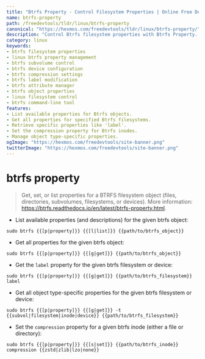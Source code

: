 ```yaml
---
title: "Btrfs Property - Control Filesystem Properties | Online Free DevTools by Hexmos"
name: btrfs-property
path: /freedevtools/tldr/linux/btrfs-property
canonical: "https://hexmos.com/freedevtools/tldr/linux/btrfs-property/"
description: "Control Btrfs filesystem properties with Btrfs Property. Manage labels, compression, and other attributes of filesystems, subvolumes, and devices. Free online tool, no registration required."
category: linux
keywords:
- btrfs filesystem properties
- linux btrfs property management
- btrfs subvolume control
- btrfs device configuration
- btrfs compression settings
- btrfs label modification
- btrfs attribute manager
- btrfs object properties
- linux filesystem control
- btrfs command-line tool
features:
- List available properties for Btrfs objects.
- Get all properties for specified Btrfs filesystems.
- Retrieve specific properties like 'label'.
- Set the compression property for Btrfs inodes.
- Manage object type-specific properties.
ogImage: "https://hexmos.com/freedevtools/site-banner.png"
twitterImage: "https://hexmos.com/freedevtools/site-banner.png"
---
```


# btrfs property

> Get, set, or list properties for a BTRFS filesystem object (files, directories, subvolumes, filesystems, or devices).
> More information: <https://btrfs.readthedocs.io/en/latest/btrfs-property.html>.

- List available properties (and descriptions) for the given btrfs object:

`sudo btrfs {{[p|property]}} {{[l|list]}} {{path/to/btrfs_object}}`

- Get all properties for the given btrfs object:

`sudo btrfs {{[p|property]}} {{[g|get]}} {{path/to/btrfs_object}}`

- Get the `label` property for the given btrfs filesystem or device:

`sudo btrfs {{[p|property]}} {{[g|get]}} {{path/to/btrfs_filesystem}} label`

- Get all object type-specific properties for the given btrfs filesystem or device:

`sudo btrfs {{[p|property]}} {{[g|get]}} -t {{subvol|filesystem|inode|device}} {{path/to/btrfs_filesystem}}`

- Set the `compression` property for a given btrfs inode (either a file or directory):

`sudo btrfs {{[p|property]}} {{[s|set]}} {{path/to/btrfs_inode}} compression {{zstd|zlib|lzo|none}}`
